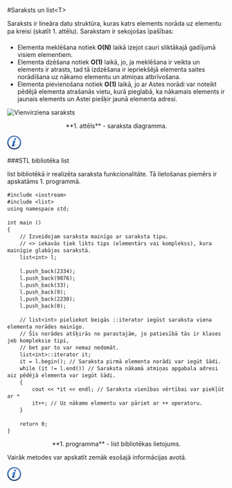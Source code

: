 #Saraksts un list&lt;T&gt;

Saraksts ir lineāra datu struktūra, kuras katrs elements norāda uz elementu pa kreisi (skatīt 1. attēlu). Sarakstam ir sekojošas īpašības:

- Elementa meklēšana notiek **O(N)** laikā izejot cauri sliktākajā gadījumā visiem elementiem.
- Elementa dzēšana notiek **O(1)** laikā, jo, ja meklēšana ir veikta un elements ir atrasts, tad tā izdzēšana ir iepriekšējā elementa saites norādīšana uz nākamo elementu un atmiņas atbrīvošana.
- Elementa pievienošana notiek **O(1)** laikā, jo ar Astes norādi var noteikt pēdējā elementa atrašanās vietu, kurā pieglabā, ka nākamais elements ir jaunais elements un Astei piešķir jaunā elementa adresi.

![Vienvirziena saraksts](/media/theory/list.png)

<center>**1. attēls** - saraksta diagramma.</center>

<a href="http://en.wikipedia.org/wiki/Linked_list" target="_blank">![Vairāk informācija](/media/theory/information.png)</a>

###STL bibliotēka list

list bibliotēkā ir realizēta saraksta funkcionalitāte. Tā lietošanas piemērs ir apskatāms 1. programmā.

```
#include <iostream>
#include <list>
using namespace std;

int main ()
{
    // Izveidojam saraksta mainīgo ar saraksta tipu.
    // <> iekavās tiek likts tips (elementārs vai komplekss), kura mainīgie glabājas sarakstā.
    list<int> l;

    l.push_back(2334);
    l.push_back(9876);
    l.push_back(33);
    l.push_back(9);
    l.push_back(2230);
    l.push_back(0);

    // list<int> pieliekot beigās ::iterator iegūst saraksta viena elementa norādes mainīgo.
    // Šīs norādes atšķirās no parastajām, jo patiesībā tās ir klases jeb kompleksie tipi,
    // bet par to var nemaz nedomāt.
    list<int>::iterator it;
    it = l.begin(); // Saraksta pirmā elementa norādi var iegūt šādi.
    while (it != l.end()) // Saraksta nākamā atmiņas apgabala adresi aiz pēdējā elementa var iegūt šādi.
    {
        cout << *it << endl; // Saraksta vienības vērtībai var piekļūt ar *
        it++; // Uz nākamo elementu var pāriet ar ++ operatoru.
    }

    return 0;
}
```

<center>**1. programma** - list bibliotēkas lietojums.</center>

Vairāk metodes var apskatīt zemāk esošajā informācijas avotā.

<a href="http://www.cplusplus.com/reference/list/list/" target="_blank">![Vairāk informācija](/media/theory/information.png)</a>
